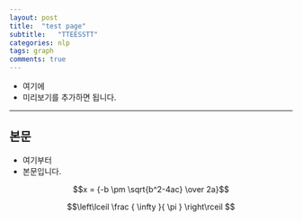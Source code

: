 ```yaml
---
layout: post
title:  "test page"
subtitle:   "TTEESSTT"
categories: nlp
tags: graph
comments: true
---
```


- 여기에
- 미리보기를 추가하면 됩니다.

---


## 본문

- 여기부터
- 본문입니다.

$$x = {-b \pm \sqrt{b^2-4ac} \over 2a}$$

$$\left\lceil \frac { \infty  }{ \pi  }  \right\rceil $$

